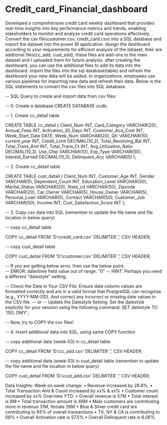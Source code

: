 # Credit_card_Financial_dashboard
Developed a comprehensive credit card weekly dashboard that provides real-time insights into key performance metrics and trends, enabling stakeholders to monitor and analyze credit card operations effectively.
Convert the csv file(customer.csv, credit_card.csv) into a SQL database and import the dataset into the power BI application.
design the dashboard according to your requirements for efficient analysis of the dataset.
their are addtional files(cc_add, cust_add), these files are add-ons to the main dataset and I uploaded them for future analysis.
after creating the dashboard, you can use the additional files to add its data into the dashboard.
import the files into the sql database(table) and refresh the dashboard your new data will be added. In organizations, employees use various pipelines for importing new data and refresh their data.
Below is the SQL statements to convert the csv files into SQL database.

-- SQL Query to create and import data from csv files:

-- 0. Create a database 
CREATE DATABASE ccdb;

-- 1. Create cc_detail table

CREATE TABLE cc_detail (
    Client_Num INT,
    Card_Category VARCHAR(20),
    Annual_Fees INT,
    Activation_30_Days INT,
    Customer_Acq_Cost INT,
    Week_Start_Date DATE,
    Week_Num VARCHAR(20),
    Qtr VARCHAR(10),
    current_year INT,
    Credit_Limit DECIMAL(10,2),
    Total_Revolving_Bal INT,
    Total_Trans_Amt INT,
    Total_Trans_Ct INT,
    Avg_Utilization_Ratio DECIMAL(10,3),
    Use_Chip VARCHAR(10),
    Exp_Type VARCHAR(50),
    Interest_Earned DECIMAL(10,3),
    Delinquent_Acc VARCHAR(5)
);


-- 2. Create cc_detail table

CREATE TABLE cust_detail (
    Client_Num INT,
    Customer_Age INT,
    Gender VARCHAR(5),
    Dependent_Count INT,
    Education_Level VARCHAR(50),
    Marital_Status VARCHAR(20),
    State_cd VARCHAR(50),
    Zipcode VARCHAR(20),
    Car_Owner VARCHAR(5),
    House_Owner VARCHAR(5),
    Personal_Loan VARCHAR(5),
    Contact VARCHAR(50),
    Customer_Job VARCHAR(50),
    Income INT,
    Cust_Satisfaction_Score INT
);


-- 3. Copy csv data into SQL (remember to update the file name and file location in below query)

-- copy cc_detail table

COPY cc_detail
FROM 'D:\credit_card.csv' 
DELIMITER ',' 
CSV HEADER;


-- copy cust_detail table

COPY cust_detail
FROM 'D:\customer.csv' 
DELIMITER ',' 
CSV HEADER;



-- If you are getting below error, then use the below point:  
   -- ERROR:  date/time field value out of range: "0"
   -- HINT:  Perhaps you need a different "datestyle" setting.

-- Check the Data in Your CSV File: Ensure date column values are formatted correctly and are in a valid format that PostgreSQL can recognize (e.g., YYYY-MM-DD). And correct any incorrect or missing date values in the CSV file. 
   -- or
-- Update the Datestyle Setting: Set the datestyle explicitly for your session using the following command:
SET datestyle TO 'ISO, DMY';

-- Now, try to COPY the csv files!


-- 4. Insert additional data into SQL, using same COPY function

-- copy additional data (week-53) in cc_detail table

COPY cc_detail
FROM 'D:\cc_add.csv' 
DELIMITER ',' 
CSV HEADER;


-- copy additional data (week-53) in cust_detail table (remember to update the file name and file location in below query)

COPY cust_detail
FROM 'D:\cust_add.csv' 
DELIMITER ',' 
CSV HEADER;






Data Insights:
Week on week change:
•
Revenue increased by 28.8%,
•
Total Transaction Amt & Count increased by xx% & xx%
•
Customer count increased by xx%
Overview YTD:
•
Overall revenue is 57M
•
Total interest is 8M
•
Total transaction amount is 46M
•
Male customers are contributing more in revenue 31M, female 26M
•
Blue & Silver credit card are contributing to 93% of overall transactions
•
TX, NY & CA is contributing to 68%
•
Overall Activation rate is 57.5%
•
Overall Delinquent rate is 6.06%


